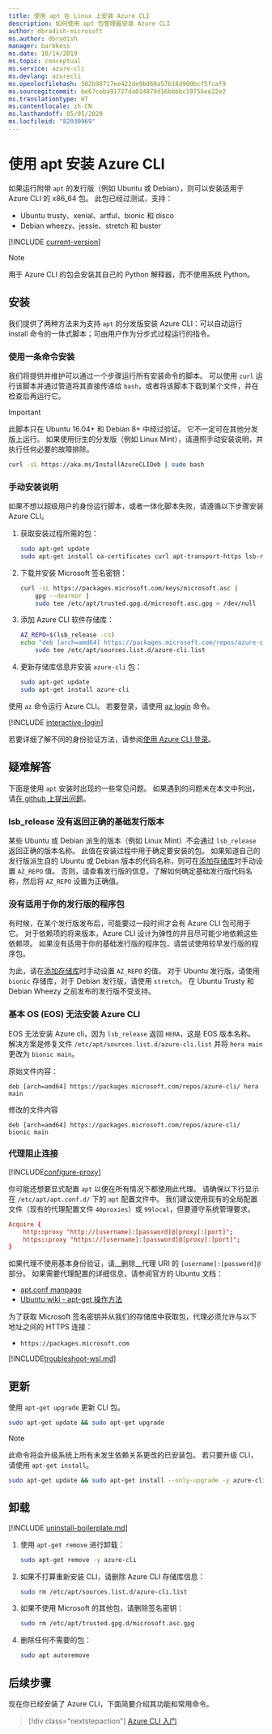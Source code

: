 ```yaml
---
title: 使用 apt 在 Linux 上安装 Azure CLI
description: 如何使用 apt 包管理器安装 Azure CLI
author: dbradish-microsoft
ms.author: dbradish
manager: barbkess
ms.date: 10/14/2019
ms.topic: conceptual
ms.service: azure-cli
ms.devlang: azurecli
ms.openlocfilehash: 302b98717ee422de9bd60a57b18d900bcf5fcaf9
ms.sourcegitcommit: be67ceba91727da014879d16bbbbc19756ee22e2
ms.translationtype: HT
ms.contentlocale: zh-CN
ms.lasthandoff: 05/05/2020
ms.locfileid: "82030969"
---
```

# <a name="install-azure-cli-with-apt"></a>使用 apt 安装 Azure CLI

如果运行附带 `apt` 的发行版（例如 Ubuntu 或 Debian），则可以安装适用于 Azure CLI 的 x86_64 包。 此包已经过测试，支持：

* Ubuntu trusty、xenial、artful、bionic 和 disco
* Debian wheezy、jessie、stretch 和 buster

[!INCLUDE [current-version](includes/current-version.md)]

> [!NOTE]
>
> 用于 Azure CLI 的包会安装其自己的 Python 解释器，而不使用系统 Python。

## <a name="install"></a>安装

我们提供了两种方法来为支持 `apt` 的分发版安装 Azure CLI：可以自动运行 install 命令的一体式脚本；可由用户作为分步式过程运行的指令。

### <a name="install-with-one-command"></a>使用一条命令安装

我们将提供并维护可以通过一个步骤运行所有安装命令的脚本。 可以使用 `curl` 运行该脚本并通过管道将其直接传递给 `bash`，或者将该脚本下载到某个文件，并在检查后再运行它。

> [!IMPORTANT]
> 此脚本只在 Ubuntu 16.04+ 和 Debian 8+ 中经过验证。 它不一定可在其他分发版上运行。
> 如果使用衍生的分发版（例如 Linux Mint），请遵照手动安装说明，并执行任何必要的故障排除。

```bash
curl -sL https://aka.ms/InstallAzureCLIDeb | sudo bash
```

### <a name="manual-install-instructions"></a>手动安装说明

如果不想以超级用户的身份运行脚本，或者一体化脚本失败，请遵循以下步骤安装 Azure CLI。

1. 获取安装过程所需的包：

    ```bash
    sudo apt-get update
    sudo apt-get install ca-certificates curl apt-transport-https lsb-release gnupg
    ```

2. 下载并安装 Microsoft 签名密钥：

    ```bash
    curl -sL https://packages.microsoft.com/keys/microsoft.asc |
        gpg --dearmor |
        sudo tee /etc/apt/trusted.gpg.d/microsoft.asc.gpg > /dev/null
    ```

3. <div id="set-release"/>添加 Azure CLI 软件存储库：

    ```bash
    AZ_REPO=$(lsb_release -cs)
    echo "deb [arch=amd64] https://packages.microsoft.com/repos/azure-cli/ $AZ_REPO main" |
        sudo tee /etc/apt/sources.list.d/azure-cli.list
    ```

4. 更新存储库信息并安装 `azure-cli` 包：

    ```bash
    sudo apt-get update
    sudo apt-get install azure-cli
    ```

使用 `az` 命令运行 Azure CLI。 若要登录，请使用 [az login](/cli/azure/reference-index#az-login) 命令。

[!INCLUDE [interactive-login](includes/interactive-login.md)]

若要详细了解不同的身份验证方法，请参阅[使用 Azure CLI 登录](authenticate-azure-cli.md)。

## <a name="troubleshooting"></a>疑难解答

下面是使用 `apt` 安装时出现的一些常见问题。 如果遇到的问题未在本文中列出，请[在 github 上提出问题](https://github.com/Azure/azure-cli/issues)。

### <a name="lsb_release-does-not-return-the-correct-base-distribution-version"></a>lsb_release 没有返回正确的基础发行版本

某些 Ubuntu 或 Debian 派生的版本（例如 Linux Mint）不会通过 `lsb_release` 返回正确的版本名称。 此值在安装过程中用于确定要安装的包。 如果知道自己的发行版派生自的 Ubuntu 或 Debian 版本的代码名称，则可在[添加存储库](#set-release)时手动设置 `AZ_REPO` 值。 否则，请查看发行版的信息，了解如何确定基础发行版代码名称，然后将 `AZ_REPO` 设置为正确值。

### <a name="no-package-for-your-distribution"></a>没有适用于你的发行版的程序包

有时候，在某个发行版发布后，可能要过一段时间才会有 Azure CLI 包可用于它。 对于依赖项的将来版本，Azure CLI 设计为弹性的并且尽可能少地依赖这些依赖项。 如果没有适用于你的基础发行版的程序包，请尝试使用较早发行版的程序包。

为此，请在[添加存储库](#set-release)时手动设置 `AZ_REPO` 的值。 对于 Ubuntu 发行版，请使用 `bionic` 存储库，对于 Debian 发行版，请使用 `stretch`。 在 Ubuntu Trusty 和 Debian Wheezy 之前发布的发行版不受支持。

### <a name="elementary-os-eos-fails-to-install-the-azure-cli"></a>基本 OS (EOS) 无法安装 Azure CLI

EOS 无法安装 Azure cli，因为 `lsb_release` 返回 `HERA`，这是 EOS 版本名称。  解决方案是修复文件 `/etc/apt/sources.list.d/azure-cli.list` 并将 `hera main` 更改为 `bionic main`。

原始文件内容：

```
deb [arch=amd64] https://packages.microsoft.com/repos/azure-cli/ hera main
```

修改的文件内容

```
deb [arch=amd64] https://packages.microsoft.com/repos/azure-cli/ bionic main
```

### <a name="proxy-blocks-connection"></a>代理阻止连接

[!INCLUDE[configure-proxy](includes/configure-proxy.md)]

你可能还想要显式配置 `apt` 以便在所有情况下都使用此代理。 请确保以下行显示在 `/etc/apt/apt.conf.d/` 下的 `apt` 配置文件中。 我们建议使用现有的全局配置文件（现有的代理配置文件 `40proxies`）或 `99local`，但要遵守系统管理要求。

```apt.conf
Acquire {
    http::proxy "http://[username]:[password]@[proxy]:[port]";
    https::proxy "https://[username]:[password]@[proxy]:[port]";
}
```

如果代理不使用基本身份验证，请__删除__代理 URI 的 `[username]:[password]@` 部分。 如果需要代理配置的详细信息，请参阅官方的 Ubuntu 文档：

* [apt.conf manpage](http://manpages.ubuntu.com/manpages/bionic/en/man5/apt.conf.5.html)
* [Ubuntu wiki - apt-get 操作方法](https://help.ubuntu.com/community/AptGet/Howto#Setting_up_apt-get_to_use_a_http-proxy)

为了获取 Microsoft 签名密钥并从我们的存储库中获取包，代理必须允许与以下地址之间的 HTTPS 连接：

* `https://packages.microsoft.com`

[!INCLUDE[troubleshoot-wsl.md](includes/troubleshoot-wsl.md)]

## <a name="update"></a>更新

使用 `apt-get upgrade` 更新 CLI 包。

   ```bash
   sudo apt-get update && sudo apt-get upgrade
   ```

> [!NOTE]
> 此命令将会升级系统上所有未发生依赖关系更改的已安装包。
> 若只要升级 CLI，请使用 `apt-get install`。
>
> ```bash
> sudo apt-get update && sudo apt-get install --only-upgrade -y azure-cli
> ```

## <a name="uninstall"></a>卸载

[!INCLUDE [uninstall-boilerplate.md](includes/uninstall-boilerplate.md)]

1. 使用 `apt-get remove` 进行卸载：

    ```bash
    sudo apt-get remove -y azure-cli
    ```

2. 如果不打算重新安装 CLI，请删除 Azure CLI 存储库信息：

   ```bash
   sudo rm /etc/apt/sources.list.d/azure-cli.list
   ```

3. 如果不使用 Microsoft 的其他包，请删除签名密钥：

    ```bash
    sudo rm /etc/apt/trusted.gpg.d/microsoft.asc.gpg
    ```

4. 删除任何不需要的包：

   ```bash
   sudo apt autoremove
   ```

## <a name="next-steps"></a>后续步骤

现在你已经安装了 Azure CLI，下面简要介绍其功能和常用命令。

> [!div class="nextstepaction"]
> [Azure CLI 入门](get-started-with-azure-cli.md)
